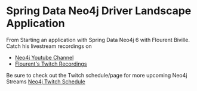 # Spring Data Neo4j Driver Landscape Application
From Starting an application with Spring Data Neo4j 6 with Flourent Biville. Catch his livestream recordings on 

- [Neo4j Youtube Channel](https://www.youtube.com/neo4j)
- [Flourent's Twitch Recordings](https://r.neo4j.com/twitch-playlist)

Be sure to check out the Twitch schedule/page for more upcoming Neo4j Streams [Neo4j Twitch Schedule](https://www.twitch.tv/neo4j/about)